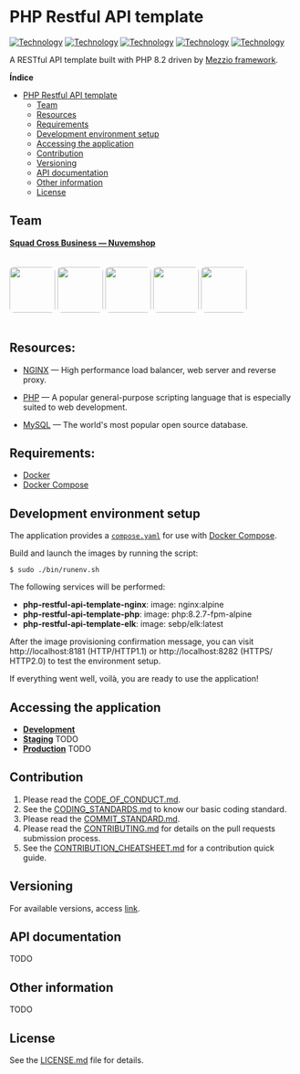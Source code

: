 # PHP Restful API template

[![Technology][php-image]][php-url]
[![Technology][mezzio-image]][mezzio-url]
[![Technology][nginx-image]][nginx-url]
[![Technology][docker-image]][docker-url]
[![Technology][elastic-image]][elastic-url]


[php-url]: https://www.php.net/

[php-image]: https://img.shields.io/badge/PHP-8.2-grey?style=for-the-badge&logo=PHP&logoColor=white&labelColor=blue

[jsonapi-image]: https://img.shields.io/badge/json:api-v1.1-5a5a5a?style=for-the-badge&labelColor=0b4e22

[jsonapi-url]: https://jsonapi.org/

[mezzio-url]: https://docs.mezzio.dev/

[mezzio-image]: https://img.shields.io/badge/mezzio-v3-013755?style=for-the-badge&labelColor=009655

[psr7-url]: https://www.php-fig.org/psr/psr-7/

[psr7-image]: https://img.shields.io/badge/PSR_7-f09f47?style=for-the-badge

[psr15-url]: https://www.php-fig.org/psr/psr-15/

[psr15-image]: https://img.shields.io/badge/PSR_15-f09f47?style=for-the-badge

[nginx-url]: https://www.nginx.com/

[nginx-image]: https://img.shields.io/badge/nginx-009639?style=for-the-badge&logo=nginx&logoColor=white

[docker-url]: https://www.docker.com/

[docker-image]: https://img.shields.io/badge/Docker-blue?style=for-the-badge&logo=Docker&logoColor=white

[elastic-url]: https://www.elastic.co/pt/elastic-stack

[elastic-image]: https://img.shields.io/badge/elastic_stack-005571?style=for-the-badge&logo=elasticstack&logoColor=white

A RESTful API template built with PHP 8.2 driven by [Mezzio framework][mezzio-url].

**Índice**

* [PHP Restful API template](#php-restful-api-template)
    * [Team](#team)
    * [Resources](#resources)
    * [Requirements](#requirements)
    * [Development environment setup](#development-environment-setup)
    * [Accessing the application](#accessing-the-application)
    * [Contribution](#contribution)
    * [Versioning](#versioning)
    * [API documentation](#api-documentation)
    * [Other information](#other-information)
    * [License](#license)

## Team

**[Squad Cross Business — Nuvemshop](https://github.com/orgs/TiendaNube/teams/cross-business)**

<img align="middle" width="80px;" style="margin: 20px 0; border-radius: 10%;" src="https://github.com/mshibata-nuvemshop.png" />
<img align="middle" width="80px;" style="margin: 20px 0; border-radius: 10%;" src="https://github.com/LuizHonorato.png" />
<img align="middle" width="80px;" style="margin: 20px 0; border-radius: 10%;" src="https://github.com/jonathanbraznuvem.png" />
<img align="middle" width="80px;" style="margin: 20px 0; border-radius: 10%;" src="https://github.com/marianadasilvanuvem.png" />
<img align="middle" width="80px;" style="margin: 20px 0; border-radius: 10%;" src="https://github.com/jnreginato.png" />

## Resources:

* [NGINX](https://www.nginx.com/) — High performance load balancer, web server and reverse proxy.

* [PHP](https://www.php.net/) — A popular general-purpose scripting language that is especially suited to web
  development.

* [MySQL](https://www.mysql.com/) — The world's most popular open source database.

## Requirements:

+ [Docker](https://www.docker.com/)
+ [Docker Compose](https://docs.docker.com/compose/install/)

## Development environment setup

The application provides a [`compose.yaml`](compose.yaml) for use
with [Docker Compose](https://docs.docker.com/compose/).

Build and launch the images by running the script:

```shell
$ sudo ./bin/runenv.sh
```

The following services will be performed:

+ **php-restful-api-template-nginx**: image: nginx:alpine
+ **php-restful-api-template-php**: image: php:8.2.7-fpm-alpine
+ **php-restful-api-template-elk**: image: sebp/elk:latest

After the image provisioning confirmation message, you can visit http://localhost:8181 (HTTP/HTTP1.1)
or http://localhost:8282 (HTTPS/ HTTP2.0) to test the environment setup.

If everything went well, voilà, you are ready to use the application!

## Accessing the application

- [**Development**](http://localhost:8181/)
- [**Staging**]() TODO
- [**Production**]() TODO

## Contribution

1. Please read the [CODE_OF_CONDUCT.md](CODE_OF_CONDUCT.md).
2. See the [CODING_STANDARDS.md](CODING_STANDARDS.md) to know our basic coding standard.
3. Please read the [COMMIT_STANDARD.md](COMMIT_STANDARD.md).
4. Please read the [CONTRIBUTING.md](CONTRIBUTING.md) for details on the pull requests submission process.
5. See the [CONTRIBUTION_CHEATSHEET.md](CONTRIBUTION_CHEATSHEET.md) for a contribution quick guide.

## Versioning

For available versions, access [link](https://github.com/jonatanreginato/php-restful-api-template/releases).

## API documentation

TODO

## Other information

TODO

## License

See the [LICENSE.md](LICENSE.md) file for details.